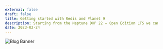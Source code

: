 ```yaml
---
external: false
draft: false
title: Getting started with Redis and Planet 9
description: Starting from the Neptune DXP 22 – Open Edition LTS we can use a Redis server in our applications. Today I want to share with you how I was able to setup a Redis server in order to create a simple application in the App Designer and trigger an event.
date: 2023-02-24
---
```


![Blog Banner](/images/getting-started-with-redis-planet9/banner.png)